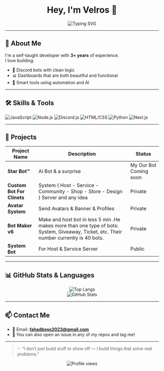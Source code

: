  <h1 align="center">Hey, I'm Velros 👋</h1>

<p align="center">
  <img src="https://readme-typing-svg.demolab.com?font=JetBrains+Mono&size=22&pause=1000&color=00FFC6&center=true&vCenter=true&width=500&lines=Full-Stack+Developer;Discord.js+Expert+v13%2Fv14;Building+Smart+Bots+%26+Dashboards;AI+%2B+Automation+Fan" alt="Typing SVG" />
</p>

---

## 🧠 About Me

I'm a self-taught developer with **3+ years** of experience.  
I love building:
- 🤖 Discord bots with clean logic
- 📊 Dashboards that are both beautiful and functional
- 🧠 Smart tools using automation and AI


---

## 🛠️ Skills & Tools

![JavaScript](https://img.shields.io/badge/JavaScript-F7DF1E?style=for-the-badge&logo=javascript&logoColor=black)
![Node.js](https://img.shields.io/badge/Node.js-339933?style=for-the-badge&logo=node.js&logoColor=white)
![Discord.js](https://img.shields.io/badge/Discord.js-7289DA?style=for-the-badge&logo=discord&logoColor=white)
![HTML/CSS](https://img.shields.io/badge/HTML%2FCSS-E34F26?style=for-the-badge&logo=html5&logoColor=white)
![Python](https://img.shields.io/badge/Python-3776AB?style=for-the-badge&logo=python&logoColor=white)
![Next.js](https://img.shields.io/badge/Next.js-3776AB?style=for-the-badge&logo=python&logoColor=white)

---

## 🚀 Projects

| Project Name | Description | Status |
|--------------|-------------|--------|
| **Star Bot™️** | Ai Bot & a surprise | My Our Bot Coming soon |
| **Custom Bot For Clinets** | System ( Host - Service - Community - Shop - Store - Design ) Server and any idea | Private |
| **Avatar System** | Send Avatars & Banner & Profiles  | Private |
| **Bot Maker v6** | Make and host bot in less 5 min .He makes more than one type of bots: System, Giveaway, Ticket, etc. Their number currently is 40 bots. | Private |
| **System Bot** | For Host & Service Server | Public |

---

## 📊 GitHub Stats & Languages

<p align="center">
  <img src="https://github-readme-stats.vercel.app/api/top-langs/?username=Velrosy&layout=compact&theme=react" alt="Top Langs"/>
  <br />
  <img src="https://github-readme-stats.vercel.app/api?username=Velrosy&show_icons=true&theme=react" alt="GitHub Stats"/>
</p>

---
 
## 📫 Contact Me

- 📧 Email: **fahadboss2023@gmail.com**
- 🧠 You can also open an issue in any of my repos and tag me!

---

> ✨ “I don’t just build stuff to show off — I build things that solve real problems.”

<p align="center">
  <img src="https://komarev.com/ghpvc/?username=Velrosy&label=Profile+Views&color=00FFC6&style=flat" alt="Profile views" />
</p>


